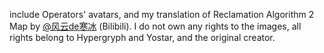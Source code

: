 include Operators' avatars, and my translation of Reclamation Algorithm 2 Map by [@风云de寒冰](https://gitee.com/fyhb/arkmap_sandbox2) (Bilibili).
I do not own any rights to the images, all rights belong to Hypergryph and Yostar, and the original creator.
